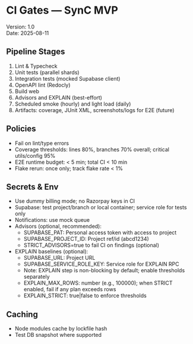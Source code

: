 # CI Gates — SynC MVP

Version: 1.0  
Date: 2025-08-11

## Pipeline Stages
1. Lint & Typecheck
2. Unit tests (parallel shards)
3. Integration tests (mocked Supabase client)
4. OpenAPI lint (Redocly)
5. Build web
6. Advisors and EXPLAIN (best-effort)
7. Scheduled smoke (hourly) and light load (daily)
8. Artifacts: coverage, JUnit XML, screenshots/logs for E2E (future)

## Policies
- Fail on lint/type errors
- Coverage thresholds: lines 80%, branches 70% overall; critical utils/config 95%
- E2E runtime budget: < 5 min; total CI < 10 min
- Flake rerun: once only; track flake rate < 1%

## Secrets & Env
- Use dummy billing mode; no Razorpay keys in CI
- Supabase: test project/branch or local container; service role for tests only
- Notifications: use mock queue
- Advisors (optional, recommended):
  - SUPABASE_PAT: Personal access token with access to project
  - SUPABASE_PROJECT_ID: Project ref/id (abcd1234)
  - STRICT_ADVISORS=true to fail CI on findings (optional)
- EXPLAIN baselines (optional):
  - SUPABASE_URL: Project URL
  - SUPABASE_SERVICE_ROLE_KEY: Service role for EXPLAIN RPC
  - Note: EXPLAIN step is non-blocking by default; enable thresholds separately
  - EXPLAIN_MAX_ROWS: number (e.g., 100000); when STRICT enabled, fail if any plan exceeds rows
  - EXPLAIN_STRICT: true|false to enforce thresholds

## Caching
- Node modules cache by lockfile hash
- Test DB snapshot where supported
